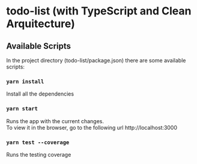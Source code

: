 # todo-list (with TypeScript and Clean Arquitecture)

## Available Scripts

In the project directory (todo-list/package.json) there are some available scripts:

### `yarn install`

Install all the dependencies

### `yarn start`

Runs the app with the current changes.\
To view it in the browser, go to the following url http://localhost:3000

### `yarn test --coverage`

Runs the testing coverage
